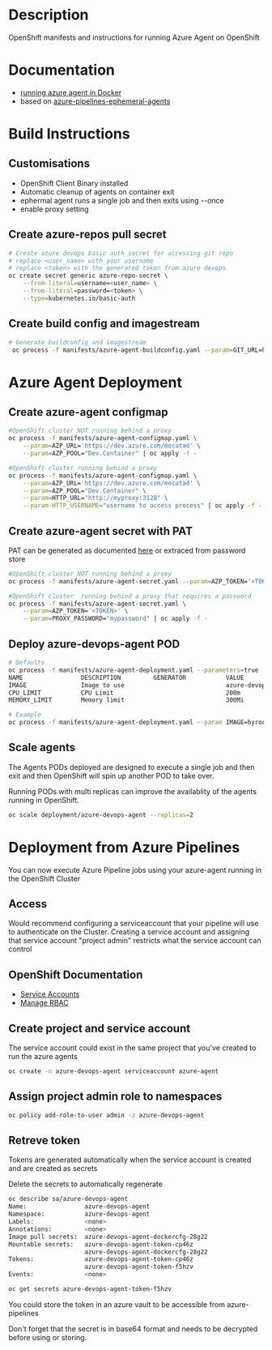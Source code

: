 # Description

OpenShift manifests and instructions for running Azure Agent on OpenShift

# Documentation

- [running azure agent in Docker](https://docs.microsoft.com/en-us/azure/devops/pipelines/agents/docker?view=azure-devops#linux)
- based on [azure-pipelines-ephemeral-agents](https://github.com/microsoft/azure-pipelines-ephemeral-agents)

# Build Instructions

## Customisations

- OpenShift Client Binary installed
- Automatic cleanup of agents on container exit
- ephermal agent runs a single job and then exits using --once 
- enable proxy setting

## Create azure-repos pull secret

```bash
# Create azure devops basic auth secret for accessing git repo
# replace <user_name> with your username
# replace <token> with the generated token from azure devops
oc create secret generic azure-repo-secret \
    --from-literal=username=<user_name> \
    --from-literal=password=<token> \
    --type=kubernetes.io/basic-auth
```

## Create build config and imagestream

```bash
# Generate buildconfig and imagestream
 oc process -f manifests/azure-agent-buildconfig.yaml --param=GIT_URL=https://mocatad@dev.azure.com/mocatad/DNZ-269/_git/azure-devops-agent-openshift --param=REPO_SECRET=azure-repo-secret | oc apply -f -
 ```

# Azure Agent Deployment

## Create azure-agent configmap 

```bash
#OpenShift cluster NOT running behind a proxy
oc process -f manifests/azure-agent-configmap.yaml \
    --param=AZP_URL='https://dev.azure.com/mocatad' \
    --param=AZP_POOL="Dev.Container" | oc apply -f -
```

```bash
#OpenShift cluster running behind a proxy
oc process -f manifests/azure-agent-configmap.yaml \
    --param=AZP_URL='https://dev.azure.com/mocatad' \
    --param=AZP_POOL="Dev.Container" \
    --param=HTTP_URL="http://myproxy:3128" \
    --param-HTTP_USERNAME="username to access process" | oc apply -f -
```

## Create azure-agent secret with PAT

PAT can be generated as documented [here](https://docs.microsoft.com/en-us/azure/devops/pipelines/agents/v2-linux?view=azure-devops#permissions) or extraced from password store

```bash
#OpenShift cluster NOT running behind a proxy
oc process -f manifests/azure-agent-secret.yaml --param=AZP_TOKEN='<TOKEN>' | oc apply -f - 
```

```bash
#OpenShift cluster  running behind a proxy that requires a password
oc process -f manifests/azure-agent-secret.yaml \
    --param=AZP_TOKEN='<TOKEN>' \
    --param=PROXY_PASSWORD="mypassword" | oc apply -f - 
```


## Deploy azure-devops-agent POD

```bash
# Defaults
oc process -f manifests/azure-agent-deployment.yaml --parameters=true
NAME                DESCRIPTION         GENERATOR           VALUE
IMAGE               Image to use                            azure-devops-agent:latest
CPU_LIMIT           CPU Limit                               200m
MEMORY_LIMIT        Memory limit                            300Mi

# Example
oc process -f manifests/azure-agent-deployment.yaml --param IMAGE=byroncollins/azure-devops-agent:latest | oc apply -f -
```

## Scale agents

The Agents PODs deployed are designed to execute a single job and then exit and then OpenShift will spin up another POD to take over.

Running PODs with multi replicas can improve the availablity of the agents running in OpenShift.

```bash
oc scale deployment/azure-devops-agent --replicas=2
```

# Deployment from Azure Pipelines

You can now execute Azure Pipeline jobs using your azure-agent running in the OpenShift Cluster

## Access

Would recommend configuring a serviceaccount that your pipeline will use to authenticate on the Cluster.
Creating a service account and assigning that service account "project admin" restricts what the service account can control

## OpenShift Documentation

 - [Service Accounts](https://docs.openshift.com/container-platform/3.11/admin_guide/service_accounts.html)
 - [Manage RBAC](https://docs.openshift.com/container-platform/3.11/admin_guide/manage_rbac.html)


## Create project and service account

The service account could exist in the same project that you've created to run the azure agents

```bash
oc create -n azure-devops-agent serviceaccount azure-agent
```

## Assign project admin role to namespaces

```bash
oc policy add-role-to-user admin -z azure-devops-agent
```

## Retreve token

Tokens are generated automatically when the service account is created and are created as secrets   

Delete the secrets to automatically regenerate

```bash
oc describe sa/azure-devops-agent
Name:                azure-devops-agent
Namespace:           azure-devops-agent
Labels:              <none>
Annotations:         <none>
Image pull secrets:  azure-devops-agent-dockercfg-28g22
Mountable secrets:   azure-devops-agent-token-cp46z
                     azure-devops-agent-dockercfg-28g22
Tokens:              azure-devops-agent-token-cp46z
                     azure-devops-agent-token-f5hzv
Events:              <none>
```

```bash 
oc get secrets azure-devops-agent-token-f5hzv
```

You could store the token in an azure vault to be accessible from azure-pipelines

Don't forget that the secret is in base64 format and needs to be decrypted before using or storing.